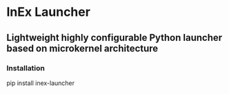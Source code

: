 # InEx Launcher

## Lightweight highly configurable Python launcher based on microkernel architecture

### Installation
pip install inex-launcher

